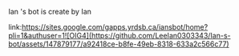Ian 's bot is create by Ian


link:https://sites.google.com/gapps.yrdsb.ca/iansbot/home?pli=1&authuser=1![OIG4](https://github.com/LeeIan0303343/Ian-s-bot/assets/147879177/a92418ce-b8fe-49eb-8318-633a2c566c77)
